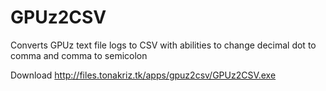 # GPUz2CSV
Converts GPUz text file logs to CSV with abilities to change decimal dot to comma and comma to semicolon

Download http://files.tonakriz.tk/apps/gpuz2csv/GPUz2CSV.exe